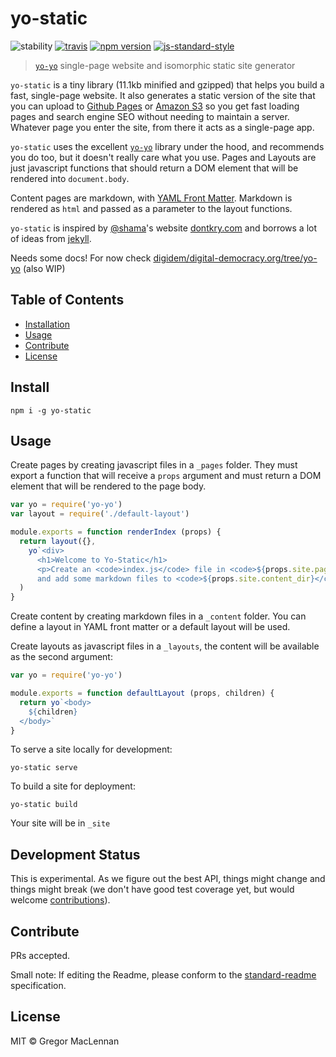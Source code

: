 # yo-static

![stability][1]
[![travis][2]][3]
[![npm version][4]][5]
[![js-standard-style][6]][7]

[1]: https://img.shields.io/badge/stability-experimental-orange.svg
[2]: https://travis-ci.org/gmaclennan/yo-static.svg
[3]: https://travis-ci.org/gmaclennan/yo-static
[4]: https://img.shields.io/npm/v/yo-static.svg
[5]: https://www.npmjs.com/package/yo-static
[6]: https://img.shields.io/badge/code%20style-standard-brightgreen.svg
[7]: http://standardjs.com/

> [`yo-yo`][8] single-page website and isomorphic static site generator

`yo-static` is a tiny library (11.1kb minified and gzipped) that helps you build a fast, single-page website. It also generates a static version of the site that you can upload to [Github Pages][13] or [Amazon S3][14] so you get fast loading pages and search engine SEO without needing to maintain a server. Whatever page you enter the site, from there it acts as a single-page app.

`yo-static` uses the excellent [`yo-yo`][8] library under the hood, and recommends you do too, but it doesn't really care what you use. Pages and Layouts are just javascript functions that should return a DOM element that will be rendered into `document.body`.

Content pages are markdown, with [YAML Front Matter][15]. Markdown is rendered as `html` and passed as a parameter to the layout functions.

`yo-static` is inspired by [@shama][11]'s website [dontkry.com][9] and borrows a lot of ideas from [jekyll][10].

Needs some docs! For now check [digidem/digital-democracy.org/tree/yo-yo][12] (also WIP)

[8]: https://github.com/maxogden/yo-yo
[9]: https://github.com/shama/dontkry.com
[10]: https://jekyllrb.com
[11]: https://github.com/shama
[12]: https://github.com/digidem/digital-democracy.org/tree/yo-yo
[13]: https://pages.github.com
[14]: https://aws.amazon.com/s3/
[15]: http://assemble.io/docs/YAML-front-matter.html

## Table of Contents

- [Installation](#installation)
- [Usage](#usage)
- [Contribute](#contribute)
- [License](#license)

## Install

```
npm i -g yo-static
```

## Usage

Create pages by creating javascript files in a `_pages` folder. They must export a function that will receive a `props` argument and must return a DOM element that will be rendered to the page body.

```js
var yo = require('yo-yo')
var layout = require('./default-layout')

module.exports = function renderIndex (props) {
  return layout({},
    yo`<div>
      <h1>Welcome to Yo-Static</h1>
      <p>Create an <code>index.js</code> file in <code>${props.site.pages_dir}</code>
      and add some markdown files to <code>${props.site.content_dir}</code> to get started</p>`
  )
}
```

Create content by creating markdown files in a `_content` folder. You can define a layout in YAML front matter or a default layout will be used.

Create layouts as javascript files in a `_layouts`, the content will be available as the second argument:

```js
var yo = require('yo-yo')

module.exports = function defaultLayout (props, children) {
  return yo`<body>
    ${children}
  </body>`
}
```

To serve a site locally for development:

```
yo-static serve
```

To build a site for deployment:

```
yo-static build
```

Your site will be in `_site`

## Development Status

This is experimental. As we figure out the best API, things might change and things might break (we don't have good test coverage yet, but would welcome [contributions](#Contribute)).

## Contribute

PRs accepted.

Small note: If editing the Readme, please conform to the [standard-readme](https://github.com/RichardLitt/standard-readme) specification.

## License

MIT © Gregor MacLennan
